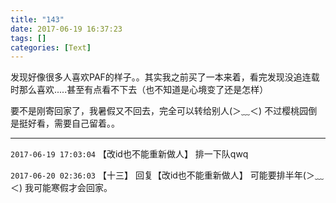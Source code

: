 ```yaml
---
title: "143"
date: 2017-06-19 16:37:23
tags: []
categories: [Text]
---
```


<p>发现好像很多人喜欢PAF的样子。。其实我之前买了一本来着，看完发现没追连载时那么喜欢.....甚至有点看不下去（也不知道是心境变了还是怎样）</p> 
<p>要不是刚寄回家了，我暑假又不回去，完全可以转给别人(＞﹏＜)&nbsp;不过樱桃园倒是挺好看，需要自己留着。。</p>

---

`2017-06-19 17:03:04` 【改id也不能重新做人】 排一下队qwq

`2017-06-20 02:36:03` 【十三】 回复【改id也不能重新做人】 可能要排半年(＞﹏＜) 我可能寒假才会回家。
